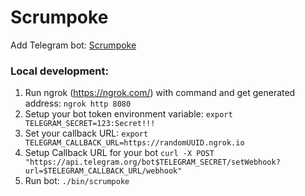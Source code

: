 # Scrumpoke

Add Telegram bot: [Scrumpoke](https://t.me/ScrumpokeBot)

### Local development:
1. Run ngrok (https://ngrok.com/) with command and get generated address:
`ngrok http 8080`
2. Setup your bot token environment variable:
`export TELEGRAM_SECRET=123:Secret!!!`
3. Set your callback URL:
`export TELEGRAM_CALLBACK_URL=https://randomUUID.ngrok.io`
4. Setup Callback URL for your bot
`curl -X POST "https://api.telegram.org/bot$TELEGRAM_SECRET/setWebhook?url=$TELEGRAM_CALLBACK_URL/webhook"`
5. Run bot:
`./bin/scrumpoke`
